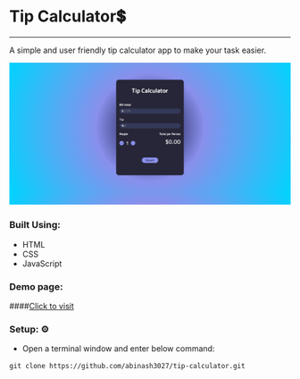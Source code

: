 # Tip Calculator💲

<hr>

A simple and user friendly tip calculator app to make your task easier.

![screenshot](./assets/screenshot.jpg)

### Built Using:

- HTML
- CSS
- JavaScript

### Demo page:

####[Click to visit](https://tipcalculator.abinash.io/)

### Setup: ⚙️

- Open a terminal window and enter below command:

```
git clone https://github.com/abinash3027/tip-calculator.git
```
